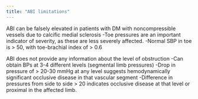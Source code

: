 ```yaml
---
title: "ABI limitations"
---
```

ABI can be falsely elevated in patients with DM with noncompressible vessels due to calcific medial sclerosis
-Toe pressures are an important indicator of severity, as these are less severely affected.
-Normal SBP in toe is &gt; 50, with toe-brachial index of &gt; 0.6

ABI does not provide any information about the level of obstruction
-Can obtain BPs at 3-4 different levels (segmental limb pressures)
-Drop in pressure of &gt; 20-30 mmHg at any level suggests hemodynamically significant occlusive disease in that vascular segment
-Difference in pressures from side to side &gt; 20 indicates occlusive disease at that level or proximal in the affected limb.

